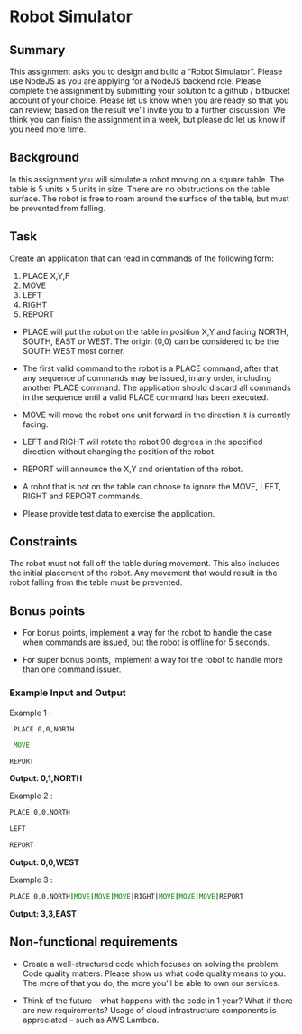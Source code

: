 # Robot Simulator

## Summary
This assignment asks you to design and build a “Robot Simulator”. Please use NodeJS as you are applying for a NodeJS backend role. 
Please complete the assignment by submitting your solution to a github / bitbucket account of your choice. Please let us know when you are ready so that you can review; based on the result we’ll invite you to a further discussion. We think you can finish the assignment in a week, but please do let us know if you need more time. 	

## Background
In this assignment you will simulate a robot moving on a square table. The table is 5 units x 5 units in size. There are no obstructions on the table surface. The robot is free to roam around the surface of the table, but must be prevented from falling. 

## Task
Create an application that can read in commands of the following form:
1. PLACE X,Y,F
2. MOVE
3. LEFT
4. RIGHT
5. REPORT

- PLACE will put the robot on the table in position X,Y and facing NORTH, SOUTH, EAST or WEST. The origin (0,0) can be considered to be the SOUTH WEST most corner.

- The first valid command to the robot is a PLACE command, after that, any sequence of commands may be issued, in any order, including another PLACE command. The application should discard all commands in the sequence until a valid PLACE command has been executed.

- MOVE will move the robot one unit forward in the direction it is currently facing.

- LEFT and RIGHT will rotate the robot 90 degrees in the specified direction without changing the position of the robot.

- REPORT will announce the X,Y and orientation of the robot.

- A robot that is not on the table can choose to ignore the MOVE, LEFT, RIGHT and REPORT commands.

- Please provide test data to exercise the application.

## Constraints
The robot must not fall off the table during movement. This also includes the initial placement of the robot. Any movement that would result in the robot falling from the table must be prevented. 

## Bonus points
- For bonus points, implement a way for the robot to handle the case when commands are issued, but the robot is offline for 5 seconds.

- For super bonus points, implement a way for the robot to handle more than one command issuer.

### Example Input and Output
Example 1 :
```cmd 
 PLACE 0,0,NORTH 
 ```
```cmd
 MOVE 
 ```
```
REPORT
```
**Output: 0,1,NORTH** 

Example 2 :

```cmd
PLACE 0,0,NORTH
```
```cmd
LEFT
```
```cmd
REPORT
```
**Output: 0,0,WEST**

Example 3 :
```cmd
PLACE 0,0,NORTH|MOVE|MOVE|MOVE|RIGHT|MOVE|MOVE|MOVE|REPORT
```
**Output: 3,3,EAST**

## Non-functional requirements
- Create a well-structured code which focuses on solving the problem. Code quality matters. Please show us what code quality means to you. The more of that you do, the more you’ll be able to own our services.

- Think of the future – what happens with the code in 1 year? What if there are new requirements?
Usage of cloud infrastructure components is appreciated – such as AWS Lambda.

